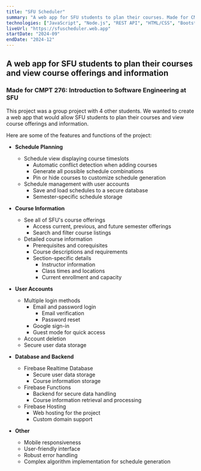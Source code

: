 ```yaml
---
title: "SFU Scheduler"
summary: "A web app for SFU students to plan their courses. Made for CMPT 276 at SFU."
technologies: ["JavaScript", "Node.js", "REST API", "HTML/CSS", "Bootstrap CSS", "Firebase Functions", "Firebase Realtime Database", "Firebase Hosting"]
liveUrl: "https://sfuscheduler.web.app"
startDate: "2024-09"
endDate: "2024-12"
---
```


## A web app for SFU students to plan their courses and view course offerings and information

### Made for CMPT 276: Introduction to Software Engineering at SFU

This project was a group project with 4 other students. We wanted to create a web app that would allow SFU students to plan their courses and view course offerings and information.

Here are some of the features and functions of the project:

- **Schedule Planning**
  - Schedule view displaying course timeslots
    - Automatic conflict detection when adding courses
    - Generate all possible schedule combinations
    - Pin or hide courses to customize schedule generation
  - Schedule management with user accounts
    - Save and load schedules to a secure database
    - Semester-specific schedule storage

- **Course Information**
  - See all of SFU's course offerings
    - Access current, previous, and future semester offerings
    - Search and filter course listings
  - Detailed course information
    - Prerequisites and corequisites
    - Course descriptions and requirements
    - Section-specific details
      - Instructor information
      - Class times and locations
      - Current enrollment and capacity
- **User Accounts**
  - Multiple login methods
    - Email and password login
      - Email verification
      - Password reset
    - Google sign-in
    - Guest mode for quick access
  - Account deletion
  - Secure user data storage
- **Database and Backend**
  - Firebase Realtime Database
    - Secure user data storage
    - Course information storage
  - Firebase Functions
    - Backend for secure data handling
    - Course information retrieval and processing
  - Firebase Hosting
    - Web hosting for the project
    - Custom domain support
- **Other**
  - Mobile responsiveness
  - User-friendly interface
  - Robust error handling
  - Complex algorithm implementation for schedule generation
  